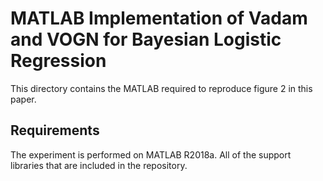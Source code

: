 # MATLAB Implementation of Vadam and VOGN for Bayesian Logistic Regression

This directory contains the MATLAB required to reproduce figure 2 in this paper.

## Requirements
The experiment is performed on MATLAB R2018a. All of the support libraries that are included in the repository.

